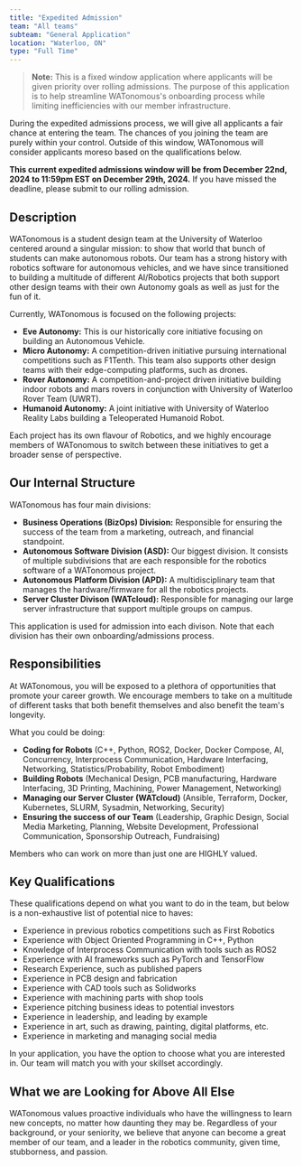 ```yaml
---
title: "Expedited Admission"
team: "All teams"
subteam: "General Application"
location: "Waterloo, ON"
type: "Full Time"
---
```


> **Note:** This is a fixed window application where applicants will be given priority over rolling admissions. The purpose of this application is to help streamline WATonomous's onboarding process while limiting inefficiencies with our member infrastructure.

During the expedited admissions process, we will give all applicants a fair chance at entering the team. The chances of you joining the team are purely within your control. Outside of this window, WATonomous will consider applicants moreso based on the qualifications below. 

**This current expedited admissions window will be from December 22nd, 2024 to 11:59pm EST on December 29th, 2024.** If you have missed the deadline, please submit to our rolling admission.

## Description

WATonomous is a student design team at the University of Waterloo centered around a singular mission: to show that world that bunch of students can make autonomous robots. Our team has a strong history with robotics software for autonomous vehicles, and we have since transitioned to building a multitude of different AI/Robotics projects that both support other design teams with their own Autonomy goals as well as just for the fun of it.

Currently, WATonomous is focused on the following projects:
- **Eve Autonomy:** This is our historically core initiative focusing on building an Autonomous Vehicle.
- **Micro Autonomy:** A competition-driven initiative pursuing international competitions such as F1Tenth. This team also supports other design teams with their edge-computing platforms, such as drones.
- **Rover Autonomy:** A competition-and-project driven initiative building indoor robots and mars rovers in conjunction with University of Waterloo Rover Team (UWRT).
- **Humanoid Autonomy:** A joint initiative with University of Waterloo Reality Labs building a Teleoperated Humanoid Robot.

Each project has its own flavour of Robotics, and we highly encourage members of WATonomous to switch between these initiatives to get a broader sense of perspective.

## Our Internal Structure
WATonomous has four main divisions:
- **Business Operations (BizOps) Division:** Responsible for ensuring the success of the team from a marketing, outreach, and financial standpoint.
- **Autonomous Software Division (ASD):** Our biggest division. It consists of multiple subdivisions that are each responsible for the robotics software of a WATonomous project.
- **Autonomous Platform Division (APD):** A multidisciplinary team that manages the hardware/firmware for all the robotics projects.
- **Server Cluster Divison (WATcloud):** Responsible for managing our large server infrastructure that support multiple groups on campus.

This application is used for admission into each divison. Note that each division has their own onboarding/admissions process.

## Responsibilities
At WATonomous, you will be exposed to a plethora of opportunities that promote your career growth. We encourage members to take on a multitude of different tasks that both benefit themselves and also benefit the team's longevity.

What you could be doing:
- **Coding for Robots** (C++, Python, ROS2, Docker, Docker Compose, AI, Concurrency, Interprocess Communication, Hardware Interfacing, Networking, Statistics/Probability, Robot Embodiment)
- **Building Robots** (Mechanical Design, PCB manufacturing, Hardware Interfacing, 3D Printing, Machining, Power Management, Networking)
- **Managing our Server Cluster (WATcloud)** (Ansible, Terraform, Docker, Kubernetes, SLURM, Sysadmin, Networking, Security)
- **Ensuring the success of our Team** (Leadership, Graphic Design, Social Media Marketing, Planning, Website Development, Professional Communication, Sponsorship Outreach, Fundraising)

Members who can work on more than just one are HIGHLY valued.

## Key Qualifications
These qualifications depend on what you want to do in the team, but below is a non-exhaustive list of potential nice to haves:

- Experience in previous robotics competitions such as First Robotics
- Experience with Object Oriented Programming in C++, Python
- Knowledge of Interprocess Communication with tools such as ROS2
- Experience with AI frameworks such as PyTorch and TensorFlow
- Research Experience, such as published papers
- Experience in PCB design and fabrication
- Experience with CAD tools such as Solidworks
- Experience with machining parts with shop tools
- Experience pitching business ideas to potential investors
- Experience in leadership, and leading by example
- Experience in art, such as drawing, painting, digital platforms, etc.
- Experience in marketing and managing social media

In your application, you have the option to choose what you are interested in. Our team will match you with your skillset accordingly.

## What we are Looking for Above All Else
WATonomous values proactive individuals who have the willingness to learn new concepts, no matter how daunting they may be. Regardless of your background, or your seniority, we believe that anyone can become a great member of our team, and a leader in the robotics community, given time, stubborness, and passion.
